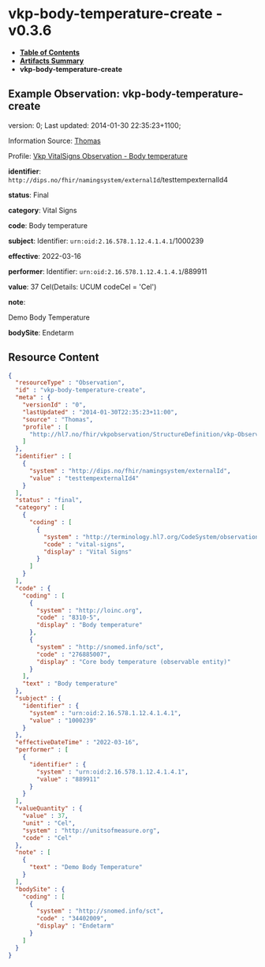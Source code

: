 # vkp-body-temperature-create - v0.3.6

* [**Table of Contents**](toc.md)
* [**Artifacts Summary**](artifacts.md)
* **vkp-body-temperature-create**

## Example Observation: vkp-body-temperature-create

version: 0; Last updated: 2014-01-30 22:35:23+1100; 

Information Source: [Thomas](https://simplifier.net/resolve?scope=hl7.fhir.no.basis@2.2.2&canonical=http://fhir.org/packages/hl7.fhir.no.basis/Thomas)

Profile: [Vkp VitalSigns Observation - Body temperature](StructureDefinition-vkp-Observation-Bodytemp.md)

**identifier**: `http://dips.no/fhir/namingsystem/externalId`/testtempexternalId4

**status**: Final

**category**: Vital Signs

**code**: Body temperature

**subject**: Identifier: `urn:oid:2.16.578.1.12.4.1.4.1`/1000239

**effective**: 2022-03-16

**performer**: Identifier: `urn:oid:2.16.578.1.12.4.1.4.1`/889911

**value**: 37 Cel(Details: UCUM codeCel = 'Cel')

**note**: 

> 

Demo Body Temperature


**bodySite**: Endetarm



## Resource Content

```json
{
  "resourceType" : "Observation",
  "id" : "vkp-body-temperature-create",
  "meta" : {
    "versionId" : "0",
    "lastUpdated" : "2014-01-30T22:35:23+11:00",
    "source" : "Thomas",
    "profile" : [
      "http://hl7.no/fhir/vkpobservation/StructureDefinition/vkp-Observation-Bodytemp"
    ]
  },
  "identifier" : [
    {
      "system" : "http://dips.no/fhir/namingsystem/externalId",
      "value" : "testtempexternalId4"
    }
  ],
  "status" : "final",
  "category" : [
    {
      "coding" : [
        {
          "system" : "http://terminology.hl7.org/CodeSystem/observation-category",
          "code" : "vital-signs",
          "display" : "Vital Signs"
        }
      ]
    }
  ],
  "code" : {
    "coding" : [
      {
        "system" : "http://loinc.org",
        "code" : "8310-5",
        "display" : "Body temperature"
      },
      {
        "system" : "http://snomed.info/sct",
        "code" : "276885007",
        "display" : "Core body temperature (observable entity)"
      }
    ],
    "text" : "Body temperature"
  },
  "subject" : {
    "identifier" : {
      "system" : "urn:oid:2.16.578.1.12.4.1.4.1",
      "value" : "1000239"
    }
  },
  "effectiveDateTime" : "2022-03-16",
  "performer" : [
    {
      "identifier" : {
        "system" : "urn:oid:2.16.578.1.12.4.1.4.1",
        "value" : "889911"
      }
    }
  ],
  "valueQuantity" : {
    "value" : 37,
    "unit" : "Cel",
    "system" : "http://unitsofmeasure.org",
    "code" : "Cel"
  },
  "note" : [
    {
      "text" : "Demo Body Temperature"
    }
  ],
  "bodySite" : {
    "coding" : [
      {
        "system" : "http://snomed.info/sct",
        "code" : "34402009",
        "display" : "Endetarm"
      }
    ]
  }
}

```
